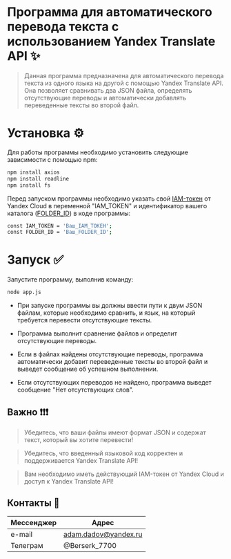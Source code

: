 # **Программа для автоматического перевода текста с использованием Yandex Translate API ✨**

>Данная программа предназначена для автоматического перевода текста из одного языка на другой с помощью Yandex Translate API. Она позволяет сравнивать два JSON файла, определять отсутствующие переводы и автоматически добавлять переведенные тексты во второй файл.

# Установка ⚙️
Для работы программы необходимо установить следующие зависимости с помощью npm:

```sh
npm install axios
npm install readline
npm install fs
```

Перед запуском программы необходимо указать свой [IAM-токен] от Yandex Cloud в переменной "IAM_TOKEN" и идентификатор вашего каталога ([FOLDER_ID]) в коде программы:

```sh
const IAM_TOKEN = 'Ваш_IAM_ТОКЕН';
const FOLDER_ID = 'Ваш_FOLDER_ID';
```

# Запуск ✅
Запустите программу, выполнив команду:

```sh
node app.js
```

- При запуске программы вы должны ввести пути к двум JSON файлам, которые необходимо сравнить, и язык, на который требуется перевести отсутствующие тексты.

- Программа выполнит сравнение файлов и определит отсутствующие переводы.

- Если в файлах найдены отсутствующие переводы, программа автоматически добавит переведенные тексты во второй файл и выведет сообщение об успешном выполнении.

- Если отсутствующих переводов не найдено, программа выведет сообщение "Нет отсутствующих слов".

## Важно ❗️❗️❗️
>Убедитесь, что ваши файлы имеют формат JSON и содержат текст, который вы хотите перевести!

>Убедитесь, что введенный языковой код корректен и поддерживается Yandex Translate API!

>Вам необходимо иметь действующий IAM-токен от Yandex Cloud и доступ к Yandex Translate API!

## Контакты 📲
| Мессенджер | Адрес |
| ------ | ------ |
|e-mail|adam.dadov@yandex.ru|
|Телеграм|@Berserk_7700|


[IAM-токен]: <https://cloud.yandex.ru/docs/iam/operations/iam-token/create>
[FOLDER_ID]: <https://cloud.yandex.ru/docs/resource-manager/operations/folder/get-id>
